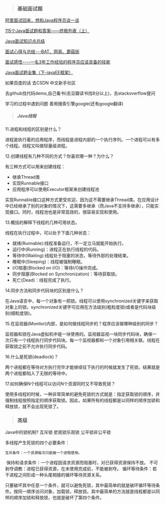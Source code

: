 > ### 基础面试题

[阿里面试回来，想和Java程序员谈一谈](http://www.importnew.com/22056.html)

[115个Java面试题和答案——终极列表（上）](http://www.importnew.com/10980.html)

[Java面试知识点总结](http://www.jianshu.com/p/1990eb1f66eb)

[面试心得与总结---BAT、网易、蘑菇街](https://www.nowcoder.com/discuss/3043)

[面试感悟----一名3年工作经验的程序员应该具备的技能](http://www.cnblogs.com/xrq730/p/5260294.html)

[Java面试题全集（下-javaEE框架）](http://www.importnew.com/22087.html)



如果百度的话 去CSDN  中文新手社区

去github找代码demo,自己看书(去豆瓣读书找8分以上)，去stackoverflow提问

 学习的过程中遇到问题 善用搜索引擎google(还有google翻译)





> ##### Java线程

11.进程和线程的区别是什么？

进程是执行着的应用程序，而线程是进程内部的一个执行序列。一个进程可以有多个线程。线程又叫做轻量级进程。

12.创建线程有几种不同的方式？你喜欢哪一种？为什么？

有三种方式可以用来创建线程：

- 继承Thread类
- 实现Runnable接口
- 应用程序可以使用Executor框架来创建线程池

实现Runnable接口这种方式更受欢迎，因为这不需要继承Thread类。在应用设计中已经继承了别的对象的情况下，这需要多继承（而Java不支持多继承），只能实现接口。同时，线程池也是非常高效的，很容易实现和使用。

13.概括的解释下线程的几种可用状态。

线程在执行过程中，可以处于下面几种状态：

- 就绪(Runnable):线程准备运行，不一定立马就能开始执行。
- 运行中(Running)：进程正在执行线程的代码。
- 等待中(Waiting):线程处于阻塞的状态，等待外部的处理结束。
- 睡眠中(Sleeping)：线程被强制睡眠。
- I/O阻塞(Blocked on I/O)：等待I/O操作完成。
- 同步阻塞(Blocked on Synchronization)：等待获取锁。
- 死亡(Dead)：线程完成了执行。

14.同步方法和同步代码块的区别是什么？

在Java语言中，每一个对象有一把锁。线程可以使用synchronized关键字来获取对象上的锁。synchronized关键字可应用在方法级别(粗粒度锁)或者是代码块级别(细粒度锁)。

15.在监视器(Monitor)内部，是如何做线程同步的？程序应该做哪种级别的同步？

监视器和锁在Java虚拟机中是一块使用的。监视器监视一块同步代码块，确保一次只有一个线程执行同步代码块。每一个监视器都和一个对象引用相关联。线程在获取锁之前不允许执行同步代码。

16.什么是死锁(deadlock)？

两个进程都在等待对方执行完毕才能继续往下执行的时候就发生了死锁。结果就是两个进程都陷入了无限的等待中。

17.如何确保N个线程可以访问N个资源同时又不导致死锁？

使用多线程的时候，一种非常简单的避免死锁的方式就是：指定获取锁的顺序，并强制线程按照指定的顺序获取锁。因此，如果所有的线程都是以同样的顺序加锁和释放锁，就不会出现死锁了。









> ### 高级

Java中的锁机制?  互斥锁  悲观锁乐观锁  公平锁非公平锁



多线程产生死锁的四个必要条件： 


   	互斥条件：一个资源每次只能被一个进程使用。
​        保持和请求条件：一个进程因请求资源而阻塞时，对已获得资源保持不放。
​        不可剥夺调教：进程已获得资源，在未使用完成前，不能被剥夺。
​        循环等待条件：若干进程之间形成一种头尾相接的循环等待资源关系。

  只要破坏其中任意一个条件，就可以避免死锁，其中最简单的就是破环循环等待条件。按同一顺序访问对象，加载锁，释放锁。其中最简单的方法就是线程都是以同样的顺序加锁和释放锁，也就是破坏了第四个条件。

